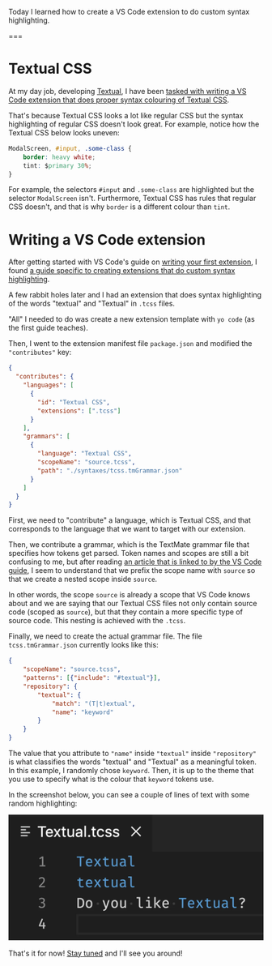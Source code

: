 Today I learned how to create a VS Code extension to do custom syntax highlighting.

===

# Textual CSS

At my day job, developing [Textual], I have been [tasked with writing a VS Code extension that does proper syntax colouring of Textual CSS][gh-issue].

That's because Textual CSS looks a lot like regular CSS but the syntax highlighting of regular CSS doesn't look great.
For example, notice how the Textual CSS below looks uneven:

```css
ModalScreen, #input, .some-class {
    border: heavy white;
    tint: $primary 30%;
}
```

For example, the selectors `#input` and `.some-class` are highlighted but the selector `ModalScreen` isn't.
Furthermore, Textual CSS has rules that regular CSS doesn't, and that is why `border` is a different colour than `tint`.


# Writing a VS Code extension

After getting started with VS Code's guide on [writing your first extension](https://code.visualstudio.com/api/get-started/your-first-extension), I found [a guide specific to creating extensions that do custom syntax highlighting](https://code.visualstudio.com/api/language-extensions/syntax-highlight-guide).

A few rabbit holes later and I had an extension that does syntax highlighting of the words "textual" and "Textual" in `.tcss` files.

"All" I needed to do was create a new extension template with `yo code` (as the first guide teaches).

Then, I went to the extension manifest file `package.json` and modified the `"contributes"` key:

```json
{
  "contributes": {
    "languages": [
      {
        "id": "Textual CSS",
        "extensions": [".tcss"]
      }
    ],
    "grammars": [
      {
        "language": "Textual CSS",
        "scopeName": "source.tcss",
        "path": "./syntaxes/tcss.tmGrammar.json"
      }
    ]
  }
}
```

First, we need to "contribute" a language, which is Textual CSS, and that corresponds to the language that we want to target with our extension.

Then, we contribute a grammar, which is the TextMate grammar file that specifies how tokens get parsed.
Token names and scopes are still a bit confusing to me, but after reading [an article that is linked to by the VS Code guide](https://www.apeth.com/nonblog/stories/textmatebundle.html), I seem to understand that we prefix the scope name with `source` so that we create a nested scope inside `source`.

In other words, the scope `source` is already a scope that VS Code knows about and we are saying that our Textual CSS files not only contain source code (scoped as `source`), but that they contain a more specific type of source code.
This nesting is achieved with the `.tcss`.

Finally, we need to create the actual grammar file.
The file `tcss.tmGrammar.json` currently looks like this:

```json
{
    "scopeName": "source.tcss",
    "patterns": [{"include": "#textual"}],
    "repository": {
        "textual": {
            "match": "(T|t)extual",
            "name": "keyword"
        }
    }
}
```

The value that you attribute to `"name"` inside `"textual"` inside `"repository"` is what classifies the words "textual" and "Textual" as a meaningful token.
In this example, I randomly chose `keyword`.
Then, it is up to the theme that you use to specify what is the colour that `keyword` tokens use.

In the screenshot below, you can see a couple of lines of text with some random highlighting:

![A screenshot of some source code with custom highlighting provided by a custom VS Code extension that will eventually do custom syntax highlighting of Textual CSS.](_textual_highlighted.webp)


[textual]: https://textual.textualize.io
[gh-issue]: https://github.com/Textualize/textual/issues/2888


That's it for now! [Stay tuned][subscribe] and I'll see you around!

[subscribe]: /subscribe
